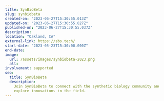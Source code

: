 ```yaml
---
title: SynBioBeta
slug: synbiobeta
created-on: "2023-06-27T15:30:55.013Z"
updated-on: "2023-06-27T15:30:55.027Z"
published-on: "2023-06-27T15:30:55.037Z"
description:
location: "Oakland, CA"
external-link: https://sbs.tech/
start-date: "2023-05-23T15:30:00.000Z"
end-date:
image:
  url: /assets/images/synbiobeta-2023.png
  alt:
involvement: supported
seo:
  title: SynBioBeta
  description:
    Join SynBioBeta to connect with the synthetic biology community and
    explore innovations in the field.
---
```

